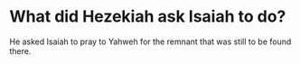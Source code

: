 # What did Hezekiah ask Isaiah to do?

He asked Isaiah to pray to Yahweh for the remnant that was still to be found there.
